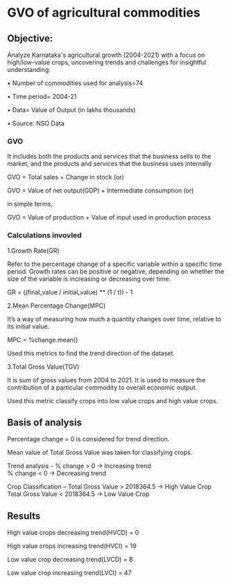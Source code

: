 # GVO of agricultural commodities

## Objective: 
Analyze Karnataka's agricultural growth (2004-2021) with a focus on high/low-value crops, uncovering trends and challenges for insightful understanding.

• Number of commodities used for analysis=74

• Time period= 2004-21

• Data= Value of Output (in lakhs thousands)

• Source: NSO Data


### GVO
It includes both the products and services that the business sells to the market, and the products and services that the business uses internally

GVO = Total sales + Change in stock   (or)

GVO = Value of net output(GDP) + Intermediate consumption (or)

in simple terms,

GVO = Value of production + Value of input used in production process 

### Calculations invovled

1.Growth Rate(GR)

Refer to the percentage change of a specific variable within a specific time period.
  Growth rates can be positive or negative, depending on whether the size of the variable is increasing or decreasing over     time.

 GR = ((final_value / initial_value) ** (1 / t)) - 1

 
 
2.Mean Percentage Change(MPC)

It’s a way of measuring how much a quantity changes over time, relative to its initial value.

MPC = %change.mean()

Used this metrics to find the trend direction of the dataset.



3.Total Gross Value(TGV)

 It is sum of gross values from 2004 to 2021.
 It is used to measure the contribution of a particular commodity to overall economic output.

 Used this metric classify crops into low value crops and high value crops.
 

 ## Basis of analysis
 Percentage change = 0 is considered for trend direction. 
 
 Mean value of Total Gross Value was taken for classifying crops. 
 
 Trend analysis - % change > 0 → Increasing trend                                                                           
                  % change < 0 → Decreasing trend
                  
  Crop Classification – Total Gross Value > 2018364.5 → High Value Crop  
  Total Gross Value < 2018364.5 → Low Value Crop

  
## Results
High value crops decreasing trend(HVCD) = 0

High value crops increasing trend(HVCI) = 19

Low value crop decreasing trend(LVCD) = 8

Low value crop increasing trend(LVCI) = 47
